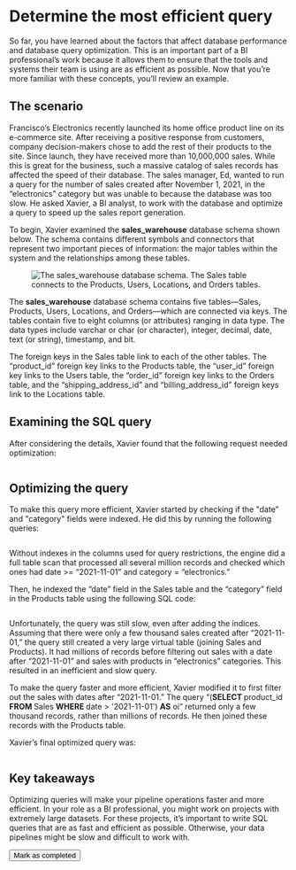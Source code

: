 <div><div class="reading-title css-1hxq2bi"><h1 class="cds-321 css-1diqjn6 cds-323" tabindex="-1">Determine the most efficient query</h1><div class="css-1kuhxiq"></div></div><div class="rc-CML" dir="auto"><div><div data-track="true" data-track-app="open_course_home" data-track-page="item_layout" data-track-action="click" data-track-component="cml" role="presentation"><div data-track="true" data-track-app="open_course_home" data-track-page="item_layout" data-track-action="click" data-track-component="cml_link"><div data-testid="cml-viewer" class="css-1k5v0wb"><p><span><span>So far, you have learned about the factors that affect database performance and database query optimization. This is an important part of a BI professional’s work because it allows them to ensure that the tools and systems their team is using are as efficient as possible. Now that you’re more familiar with these concepts, you’ll review an example.&nbsp;</span></span></p><h2 data-heading-variant="h2semibold"><span><span>The scenario</span></span></h2><p><span><span>Francisco’s Electronics recently launched its home office product line on its e-commerce site. After receiving a positive response from customers, company decision-makers chose to add the rest of their products to the site. Since launch, they have received more than 10,000,000 sales. While this is great for the business, such a massive catalog of sales records has affected the speed of their database. The sales manager, Ed, wanted to run a query for the number of sales created after November 1, 2021, in the “electronics” category but was unable to because the database was too slow. He asked Xavier, a BI analyst, to work with the database and optimize a query to speed up the sales report generation.</span></span></p><p><span><span>To begin, Xavier examined the </span></span><span><strong><span>sales_warehouse</span></strong></span><span><span> database schema shown below. The schema contains different symbols and connectors that represent two important pieces of information: the major tables within the system and the relationships among these tables.</span></span></p><div><span><span></span></span><figure role="figure" contenteditable="false"><img src="https://d3c33hcgiwev3.cloudfront.net/imageAssetProxy.v1/G9CCvLoBTcGFb8N_27C5Dw_83c1e162d80d4b23b96fb3fdce82c0f1_BI_R-125.png?expiry=1687046400000&amp;hmac=l9Gksglt1mqXdFJIn6op-Ou-hywzUDrv8_PRzPA47J4" alt="The sales_warehouse database schema. The Sales table connects to the Products, Users, Locations, and Orders tables." data-asset-id="G9CCvLoBTcGFb8N_27C5Dw" class="cml-image-default undefined"></figure></div><p><span><span>The </span></span><span><strong><span>sales_warehouse</span></strong></span><span><span> database schema contains five tables—Sales, Products, Users, Locations, and Orders—which are connected via keys. The tables contain five to eight columns (or attributes) ranging in data type. The data types include varchar or char (or character), integer, decimal, date, text (or string), timestamp, and bit.</span></span></p><p><span><span>The foreign keys in the Sales table link to each of the other tables. The “product_id” foreign key links to the Products table, the “user_id” foreign key links to the Users table, the “order_id” foreign key links to the Orders table, and the “shipping_address_id” and “billing_address_id” foreign keys link to the Locations table.</span></span></p><h2 data-heading-variant="h2semibold"><span><span>Examining the SQL query</span></span></h2><p><span><span>After considering the details, Xavier found that the following request needed optimization:</span></span></p><div><span><span></span></span><figure role="figure" contenteditable="false"><img src="https://d3c33hcgiwev3.cloudfront.net/imageAssetProxy.v1/npZKji5pSKiWSo4uaZioJQ_88ab47ec4afd4a428cc494c8547334f1_Screen-Shot-2022-09-30-at-11.12.56.png?expiry=1687046400000&amp;hmac=kMTZ5OqJgy0pL5BBOTwQ2wLG2TslAqJtitP2Z1UnijI" alt="" data-asset-id="npZKji5pSKiWSo4uaZioJQ" class="cml-image-default undefined"></figure></div><h2 data-heading-variant="h2semibold"><span><span>Optimizing the query</span></span></h2><p><span><span>To make this query more efficient, Xavier started by checking if the "date" and "category" fields were indexed. He did this by running the following queries:</span></span></p><div><span><span></span></span><figure role="figure" contenteditable="false"><img src="https://d3c33hcgiwev3.cloudfront.net/imageAssetProxy.v1/d7GMSi2vSjyxjEotr-o8tQ_1523b701369548a194011a95efc6c2f1_Screen-Shot-2022-09-30-at-11.13.01.png?expiry=1687046400000&amp;hmac=GCve0x18klBBjZJ1Kd1REiRIoQzUq5a68u4XFn1XsLI" alt="" data-asset-id="d7GMSi2vSjyxjEotr-o8tQ" class="cml-image-default undefined"></figure></div><p><span><span>Without indexes in the columns used for query restrictions, the engine did a full table scan that processed all several million records and checked which ones had date &gt;= “2021-11-01” and category = “electronics.”&nbsp;</span></span></p><p><span><span>Then, he indexed the “date” field in the Sales table and the “category” field in the Products table using the following SQL code:</span></span></p><p><span><span></span></span></p><div><span><span></span></span><figure role="figure" contenteditable="false"><img src="https://d3c33hcgiwev3.cloudfront.net/imageAssetProxy.v1/OpNDjoCsQh2TQ46ArCIdjA_e2a8064a21504502a205382deb8623f1_Screen-Shot-2022-09-30-at-11.13.07.png?expiry=1687046400000&amp;hmac=lc3tOGkuxBBM179qUtAUZxrDiskecxAqSKdmMGSkbIo" alt="" data-asset-id="OpNDjoCsQh2TQ46ArCIdjA" class="cml-image-default undefined"></figure></div><p><span><span>Unfortunately, the query was still slow, even after adding the indices. Assuming that there were only a few thousand sales created after “2021-11-01,” the query still created a very large virtual table (joining Sales and Products). It had millions of records before filtering out sales with a date after “2021-11-01” and sales with products in “electronics” categories. This resulted in an inefficient and slow query.</span></span></p><p><span><span>To make the query faster and more efficient, Xavier modified it to first filter out the sales with dates after “2021-11-01.” The query “(</span></span><span><strong><span>SELECT </span></strong></span><span><span>product_id </span></span><span><strong><span>FROM </span></strong></span><span><span>Sales </span></span><span><strong><span>WHERE </span></strong></span><span><span>date &gt; '2021-11-01') </span></span><span><strong><span>AS</span></strong></span><span><span> oi” returned only a few thousand records, rather than millions of records. He then joined these records with the Products table.&nbsp;</span></span></p><p><span><span>Xavier’s final optimized query was:</span></span></p><p><span><span></span></span></p><div><span><span></span></span><figure role="figure" contenteditable="false"><img src="https://d3c33hcgiwev3.cloudfront.net/imageAssetProxy.v1/yljK8XfkT2eYyvF35A9nQQ_0531086da17a49c7973dfd5f9ebb93f1_Screen-Shot-2022-09-30-at-11.13.11.png?expiry=1687046400000&amp;hmac=SZ7RFzpVETiM7zdT02svqob2nqINteNP0_v_0NwV8q0" alt="" data-asset-id="yljK8XfkT2eYyvF35A9nQQ" class="cml-image-default undefined"></figure></div><h2 data-heading-variant="h2semibold"><span><span>Key takeaways</span></span></h2><p><span><span>Optimizing queries will make your pipeline operations faster and more efficient. In your role as a BI professional, you might work on projects with extremely large datasets. For these projects, it’s important to write SQL queries that are as fast and efficient as possible. Otherwise, your data pipelines might be slow and difficult to work with.</span></span></p><p><span><span>
</span></span></p></div></div></div></div></div><div data-testid="reading-complete-container" class="css-rj3g7z"><div><button class="cds-318 cds-289 cds-291  css-zosuv5 cds-300 cds-button-disableElevation" tabindex="0" type="submit" data-testid="mark-complete"><span class="cds-290 cds-button-label">Mark as completed</span></button></div></div></div>
